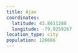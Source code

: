 ```yaml
---
title: Ajax
coordinates:
  latitude: 43.8611288
  longitude: -79.0259267
location_type: city
population: 126666
---
```

